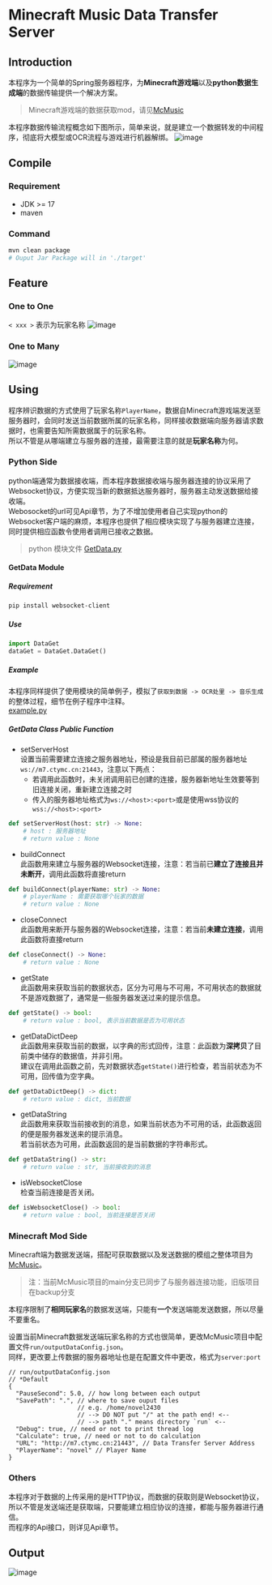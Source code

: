 # Minecraft Music Data Transfer Server
## Introduction
本程序为一个简单的Spring服务器程序，为**Minecraft游戏端**以及**python数据生成端**的数据传输提供一个解决方案。  
> Minecraft游戏端的数据获取mod，请见[McMusic](https://github.com/novel2430/McMusic)

本程序数据传输流程概念如下图所示，简单来说，就是建立一个数据转发的中间程序，彻底将大模型或OCR流程与游戏进行机器解绑。
![image](https://github.com/novel2430/MyImage/blob/main/MCMUSC-SERVER-001.png?raw=true)
## Compile
### Requirement
- JDK >= 17
- maven
### Command
```sh
mvn clean package
# Ouput Jar Package will in './target'
```
## Feature
### One to One
`< xxx >` 表示为玩家名称
![image](https://github.com/novel2430/MyImage/blob/main/MCMUSC-SERVER-002.png?raw=true)
### One to Many
![image](https://github.com/novel2430/MyImage/blob/main/MCMUSC-SERVER-003.png?raw=true)
## Using
程序辨识数据的方式使用了玩家名称`PlayerName`，数据自Minecraft游戏端发送至服务器时，会同时发送当前数据所属的玩家名称，同样接收数据端向服务器请求数据时，也需要告知所需数据属于的玩家名称。  
所以不管是从哪端建立与服务器的连接，最需要注意的就是**玩家名称**为何。
### Python Side
python端通常为数据接收端，而本程序数据接收端与服务器连接的协议采用了Websocket协议，方便实现当新的数据抵达服务器时，服务器主动发送数据给接收端。  
Webosocket的url可见Api章节，为了不增加使用者自己实现python的Websocket客户端的麻烦，本程序也提供了相应模块实现了与服务器建立连接，同时提供相应函数令使用者调用已接收之数据。
> python 模块文件 [GetData.py](https://github.com/novel2430/McMusicServer/blob/main/python/DataGet.py)
#### GetData Module
##### Requirement
```sh
pip install websocket-client
```
##### Use
```python
import DataGet
dataGet = DataGet.DataGet()
```
##### Example
本程序同样提供了使用模块的简单例子，模拟了`获取到数据 -> OCR处里 -> 音乐生成`的整体过程，细节在例子程序中注释。  
[example.py](https://github.com/novel2430/McMusicServer/blob/main/python/example.py)
##### GetData Class Public Function
- setServerHost  
设置当前需要建立连接之服务器地址，预设是我目前已部属的服务器地址`ws://m7.ctymc.cn:21443`，注意以下两点：
    - 若调用此函数时，未关闭调用前已创建的连接，服务器新地址生效要等到旧连接关闭，重新建立连接之时
    - 传入的服务器地址格式为`ws://<host>:<port>`或是使用wss协议的`wss://<host>:<port>`
```python
def setServerHost(host: str) -> None:
    # host : 服务器地址
    # return value : None
```
- buildConnect  
此函数用来建立与服务器的Websocket连接，注意：若当前已**建立了连接且并未断开**，调用此函数将直接return
```python
def buildConnect(playerName: str) -> None:
    # playerName : 需要获取哪个玩家的数据
    # return value : None
```
- closeConnect  
此函数用来断开与服务器的Websocket连接，注意：若当前**未建立连接**，调用此函数将直接return
```python
def closeConnect() -> None:
    # return value : None
```
- getState  
此函数用来获取当前的数据状态，区分为可用与不可用，不可用状态的数据就不是游戏数据了，通常是一些服务器发送过来的提示信息。
```python
def getState() -> bool:
    # return value : bool, 表示当前数据是否为可用状态
```
- getDataDictDeep  
此函数用来获取当前的数据，以字典的形式回传，注意：此函数为**深拷贝**了目前类中储存的数据值，并非引用。  
建议在调用此函数之前，先对数据状态`getState()`进行检查，若当前状态为不可用，回传值为空字典。
```python
def getDataDictDeep() -> dict:
    # return value : dict, 当前数据
```
- getDataString  
此函数用来获取当前接收到的消息，如果当前状态为不可用的话，此函数返回的便是服务器发送来的提示消息。  
若当前状态为可用，此函数返回的是当前数据的字符串形式。
```python
def getDataString() -> str:
    # return value : str, 当前接收到的消息
```
- isWebsocketClose  
检查当前连接是否关闭。
```python
def isWebsocketClose() -> bool:
    # return value : bool, 当前连接是否关闭
```
### Minecraft Mod Side
Minecraft端为数据发送端，搭配可获取数据以及发送数据的模组之整体项目为[McMusic](https://github.com/novel2430/McMusic)。  
> 注：当前McMusic项目的main分支已同步了与服务器连接功能，旧版项目在backup分支

本程序限制了**相同玩家名**的数据发送端，只能有**一个**发送端能发送数据，所以尽量不要重名。

设置当前Minecraft数据发送端玩家名称的方式也很简单，更改McMusic项目中配置文件`run/outputDataConfig.json`。  
同样，更改要上传数据的服务器地址也是在配置文件中更改，格式为`server:port`
```
// run/outputDataConfig.json 
// *Default
{
  "PauseSecond": 5.0, // how long between each output
  "SavePath": ".", // where to save ouput files
                   // e.g. /home/novel2430
                   // --> DO NOT put "/" at the path end! <--
                   // --> path "." means directory `run` <--
  "Debug": true, // need or not to print thread log
  "Calculate": true, // need or not to do calculation
  "URL": "http://m7.ctymc.cn:21443", // Data Transfer Server Address
  "PlayerName": "novel" // Player Name
}
```
### Others
本程序对于数据的上传采用的是HTTP协议，而数据的获取则是Websocket协议，所以不管是发送端还是获取端，只要能建立相应协议的连接，都能与服务器进行通信。  
而程序的Api接口，则详见Api章节。
## Output
![image](https://github.com/novel2430/MyImage/blob/main/MCMUSC-SERVER-005.png?raw=true)
